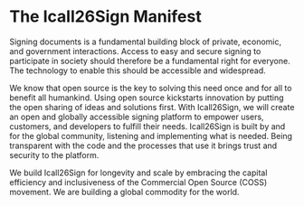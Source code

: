 # The Icall26Sign Manifest
Signing documents is a fundamental building block of private, economic, and government interactions. Access to easy and secure signing to participate in society should therefore be a fundamental right for everyone. The technology to enable this should be accessible and widespread.

We know that open source is the key to solving this need once and for all to benefit all humankind. Using open source kickstarts innovation by putting the open sharing of ideas and solutions first. With Icall26Sign, we will create an open and globally accessible signing platform to empower users, customers, and developers to fulfill their needs. Icall26Sign is built by and for the global community, listening and implementing what is needed. Being transparent with the  code and the processes that use it brings trust and security to the platform.

We build Icall26Sign for longevity and scale by embracing the capital efficiency and inclusiveness of the Commercial Open Source (COSS) movement. We are building a global commodity for the world.
